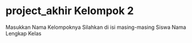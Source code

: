 # project_akhir Kelompok 2

Masukkan Nama Kelompoknya Silahkan di isi masing-masing Siswa 
Nama Lengkap             Kelas
